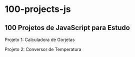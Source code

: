 # 100-projects-js
## 100 Projetos de JavaScript para Estudo
Projeto 1: Calculadora de Gorjetas

Projeto 2: Conversor de Temperatura
